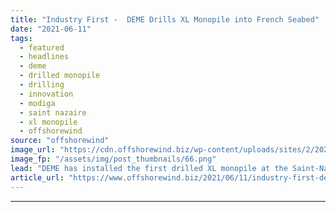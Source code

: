 ```yaml
---
title: "Industry First -  DEME Drills XL Monopile into French Seabed"
date: "2021-06-11"
tags: 
  - featured
  - headlines
  - deme
  - drilled monopile
  - drilling
  - innovation
  - modiga
  - saint nazaire
  - xl monopile
  - offshorewind
source: "offshorewind"
image_url: "https://cdn.offshorewind.biz/wp-content/uploads/sites/2/2021/06/11082005/DEME-Drills-XL-Monopile-into-French-Seabed.png"
image_fp: "/assets/img/post_thumbnails/66.png"
lead: "DEME has installed the first drilled XL monopile at the Saint-Nazaire wind farm offshore"
article_url: "https://www.offshorewind.biz/2021/06/11/industry-first-deme-drills-xl-monopile-into-french-seabed/"
---
```


---
